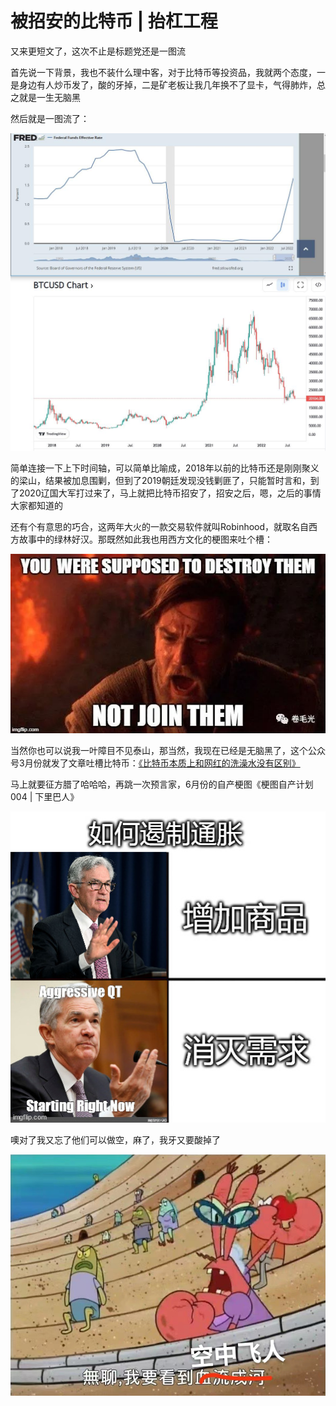 # 被招安的比特币 | 抬杠工程

又来更短文了，这次不止是标题党还是一图流

首先说一下背景，我也不装什么理中客，对于比特币等投资品，我就两个态度，一是身边有人炒币发了，酸的牙掉，二是矿老板让我几年换不了显卡，气得肺炸，总之就是一生无脑黑

然后就是一图流了：

![走势](../img/09_btc_fred.jpg)

简单连接一下上下时间轴，可以简单比喻成，2018年以前的比特币还是刚刚聚义的梁山，结果被加息围剿，但到了2019朝廷发现没钱剿匪了，只能暂时言和，到了2020辽国大军打过来了，马上就把比特币招安了，招安之后，嗯，之后的事情大家都知道的

还有个有意思的巧合，这两年大火的一款交易软件就叫Robinhood，就取名自西方故事中的绿林好汉。那既然如此我也用西方文化的梗图来吐个槽：

![人品王](../img/09_obiwan.jpg)

当然你也可以说我一叶障目不见泰山，那当然，我现在已经是无脑黑了，这个公众号3月份就发了文章吐槽比特币：[《比特币本质上和网红的洗澡水没有区别》](../03/bitcoin_is_basically_bathtub_water.md)

马上就要征方腊了哈哈哈，再跳一次预言家，6月份的自产梗图《梗图自产计划 004 | 下里巴人》

![FED](../img/06_fed.jpg)

噢对了我又忘了他们可以做空，麻了，我牙又要酸掉了

![空中飞人](../img/09_flying_man.jpg)
